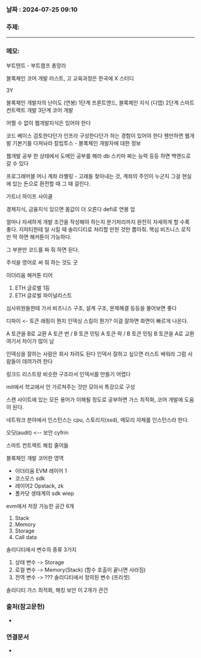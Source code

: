 
### 날짜 : 2024-07-25 09:10

### 주제: 

---
### 메모: 
부트텐트 - 부트캠프 총망라

블록체인 코어 개발
러스트, 고
교육과정은 한국에 X
스터디

3Y

블록체인 개발자의 난이도 (연봉)
1단계
프론트엔드, 블록체인 지식 (디앱)
2단계 
스마트 컨트랙트 개발
3단계
코어 개발

어쩔 수 없이 웹개발지식은 있어야 한다

코드 베이스 검토한다던가 인프라 구성한다던가 하는 경험이 있어야 한다
웬만하면 웹개발 기본기를 다져놔라
칼립투스 - 블록체인 개발자에 대한 정보

웹개발 공부 한 상태에서 도메인 공부를 해라
db 스키마 짜는 능력 등등 하면 백엔드로 갈 수 있다

프로그래머블 머니
계좌 라벨링 - 고래들 찾아내는 것, 계좌의 주인이 누군지
그걸 현실에 있는 돈으로 환전할 때 그 때 걸린다.

가트너 하이프 사이클

경제지식, 금융지식 있으면 몸값이 더 오른다
defi로 연봉 업

얼마나 자세하게 개발 조건을 작성해야 하는지
분기처리까지 완전히 자세하게 할 수록 좋다.
지피티한테 일 시킬 때 솔리디티로 처리할 만한 것만 뽑아줘.
핵심 비즈니스 로직만 딱 하면 해커톤이 가능하다.

그 부분만 코드를 짜 줘 하면 된다.

주석을 영어로 써 줘
하는 것도 굿

이더리움 해커톤 티어
1. ETH 글로벌 1등
2. ETH 글로벌 파이널리스트

심사위원들한테 가서 비즈니스 구조, 설계 구조, 문제해결 등등을 물어보면 좋다

디파이 <- 토큰 래핑이 뭔지
인덱싱 스킬이 뭔가? 이걸 잘하면 화면이 빠르게 나온다. 

A 토큰을 B로 교환
	A 토큰 번 / B 토큰 민팅
	A 토큰 락 / B 토큰 민팅
B 토큰을 A로 교환
여기서 차이가 많이 남

인덱싱을 잘하는 사람은 회사 차려도 된다
인덱서 잘하고 싶으면 러스트 배워라 그럼 사람들이 데려가려 한다

링크드 리스트랑 비슷한 구조라서 인덱서를 만들기 어렵다

mit에서 학교에서 안 가르쳐주는 것만 모아서 특강으로 구성

스캔 사이트에 있는 모든 용어가 이해될 정도로 공부하면 가스 최적화, 코어 개발에 도움이 된다.

네트워크 분야에서 인스턴스는
cpu, 스토리지(ssd), 메모리 자체를 인스턴스라 한다.

오딧(audit) <-- 보안
cyfrin

스마트 컨트랙트 해킹 줄어듦

블록체인 개발 코어한 영역
- 이더리움 EVM 레이어 1
- 코스모스 sdk
- 레이어2 Opstack, zk
- 폴카닷 생태계의 sdk
wiep 

evm에서 저장 가능한 공간 6개
1. Stack
2. Memory
3. Storage
4. Call data

솔리디티에서 변수의 종류 3가지
1. 상태 변수 -> Storage
2. 로컬 변수 -> Memory(Stack) (함수 호출이 끝나면 사라짐)
3. 전역 변수 -> ??? 솔리디티에서 정의된 변수 (프리셋)

솔리디티
가스 최적화, 해킹 보안 이 2개가 관건
### 출처(참고문헌)
-

### 연결문서
-
